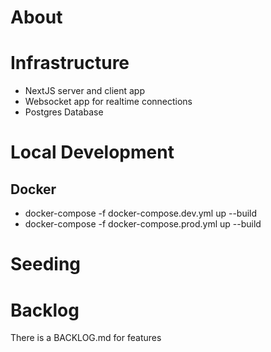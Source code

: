 # About


# Infrastructure
- NextJS server and client app
- Websocket app for realtime connections
- Postgres Database

# Local Development

## Docker
- docker-compose -f docker-compose.dev.yml up --build
- docker-compose -f docker-compose.prod.yml up --build

# Seeding

# Backlog
There is a BACKLOG.md for features